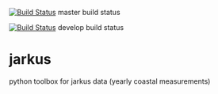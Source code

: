 [![Build Status](https://travis-ci.org/openearth/jarkus.svg?branch=master)](https://travis-ci.org/openearth/jarkus) master build status

[![Build Status](https://travis-ci.org/openearth/jarkus.svg?branch=develop)](https://travis-ci.org/openearth/jarkus) develop build status

# jarkus
python toolbox for jarkus data (yearly coastal measurements)
